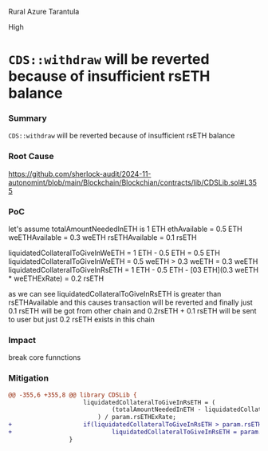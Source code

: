 Rural Azure Tarantula

High

# `CDS::withdraw` will be reverted because of insufficient rsETH balance

### Summary
`CDS::withdraw` will be reverted because of insufficient rsETH balance

### Root Cause

https://github.com/sherlock-audit/2024-11-autonomint/blob/main/Blockchain/Blockchian/contracts/lib/CDSLib.sol#L355

### PoC
let's assume totalAmountNeededInETH is 1 ETH
ethAvailable = 0.5 ETH
weETHAvailable = 0.3 weETH
rsETHAvailable = 0.1 rsETH

liquidatedCollateralToGiveInWeETH = 1 ETH - 0.5 ETH = 0.5 ETH
liquidatedCollateralToGiveInWeETH = 0.5 weETH > 0.3 weETH = 0.3 weETH
liquidatedCollateralToGiveInRsETH = 1 ETH - 0.5 ETH - [03 ETH](0.3 weETH * weETHExRate) = 0.2 rsETH

as we can see liquidatedCollateralToGiveInRsETH is greater than rsETHAvailable and this causes transaction will be reverted and finally just 0.1 rsETH will be got from other chain and 0.2rsETH + 0.1 rsETH will be sent to user but just 0.2 rsETH exists in this chain

### Impact
break core funnctions

### Mitigation
```diff
@@ -355,6 +355,8 @@ library CDSLib {
                     liquidatedCollateralToGiveInRsETH = (
                             (totalAmountNeededInETH - liquidatedCollateralToGiveInETH - (liquidatedCollateralToGiveInWeETH * param.weETHExRate) / 1 ether) * 1 ether
                         ) / param.rsETHExRate;
+                    if(liquidatedCollateralToGiveInRsETH > param.rsETHAvailable)
+                            liquidatedCollateralToGiveInRsETH = param.rsETHAvailable;
                 }
```